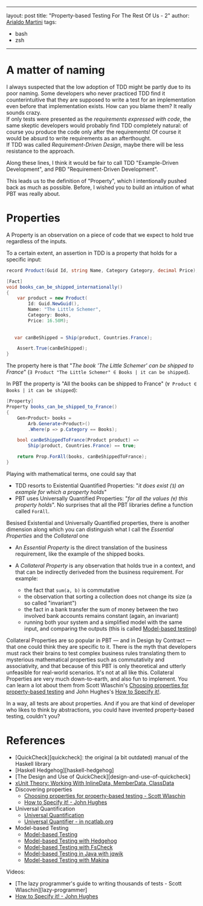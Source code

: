 
---
layout: post
title: "Property-based Testing For The Rest Of Us - 2"
author: <a href="https://arialdomartini.github.io">Arialdo Martini</a>
tags:
- bash
- zsh
---
# A matter of naming
I always suspected that the low adoption of TDD might be partly due to its poor naming. Some developers who never practiced TDD find it counterintuitive that they are supposed to write a test for an implementation even before that implementation exists. How can you blame them? It really sounds crazy.<br/>
If only tests were presented as the *requirements expressed with code*, the same skeptic developers would probably find TDD completely natural: of course you produce the code only after the requirements! Of course it would be absurd to write requirements as an afterthought.<br/>
If TDD was called *Requirement-Driven Design*, maybe there will be less resistance to the approach.

Along these lines, I think it would be fair to call TDD "Example-Driven Development", and PBD "Requirement-Driven Development".

This leads us to the definition of "Property", which I intentionally pushed back as much as possible. Before, I wished you to build an intuition of what PBT was really about.

# Properties
A Property is an observation on a piece of code that we expect to hold true regardless of the inputs.

To a certain extent, an assertion in TDD is a property that holds for a specific input:

```csharp
record Product(Guid Id, string Name, Category Category, decimal Price);

[Fact]
void books_can_be_shipped_internationally()
{
    var product = new Product(
        Id: Guid.NewGuid(),
        Name: "The Little Schemer", 
        Category: Books, 
        Price: 16.50M);
    
   
   var canBeShipped = Ship(product, Countries.France);

    Assert.True(canBeShipped);
}
```

The property here is that "*The book 'The Little Schemer' can be shipped to France*"  (`∃ Product "The Little Schemer" ∈ Books | it can be shipped`).

In PBT the property is  "All the books can be shipped to France" (`∀ Product ∈ Books | it can be shipped`):

```csharp
[Property]
Property books_can_be_shipped_to_France()
{
    Gen<Product> books = 
        Arb.Generate<Product>()
        .Where(p => p.Category == Books);

    bool canBeShippedToFrance(Product product) =>
        Ship(product, Countries.France) == true;

    return Prop.ForAll(books, canBeShippedToFrance);
}
```



Playing with mathematical terms, one could say that 

* TDD resorts to Existential Quantified Properties: "*it does exist (`∃`) an example for which a property holds*"
* PBT uses Universally Quantified Properties: "*for all the values (`∀`) this property holds*". No surprises that all the PBT libraries define a function called `ForAll`.

Besised Existential and Universally Quantified properties, there is another dimension along which you can distinguish what I call the *Essential Properties* and the *Collateral* one

* An *Essential Property* is the direct translation of the business requirement, like the example of the shipped books.

* A *Collateral Property* is any observation that holds true in a context, and that can be indirectly deriveded from the business requirement. For example:
  * the fact that `sum(a, b)` is commutative
  * the observation that sorting a collection does not change its size (a so called "invariant")
  * the fact in a bank transfer the sum of money between the two involved bank accounts remains constant (again, an invariant)
  * running both your system and a simplified model with the same input, and comparing the outputs (this is called [Model-based testing][model-based-testing])

Collateral Properties are so popular in PBT &mdash; and in Design by Contract &mdash; that one could think they are specific to it. There is the myth that developers must rack their brains to test complex business rules translating them to mysterious mathematical properties such as commutativity and associativity, and that because of this PBT is only theoretical and utterly unfeasible for real-world scenarios. It's not at all like this. Collateral Properties are very much  down-to-earth, and also fun to implement. You can learn a lot about them from Scott Wlaschin's [Choosing properties for property-based testing][choosing-properties] and John Hughes's [How to Specify it!][how-to-specify-it].


In a way, all tests are about properties. And if you are that kind of developer who likes to think by abstractions, you could have invented property-based testing, couldn't you?


# References
* [QuickCheck][quickcheck]: the original (a bit outdated) manual of the Haskell library
* [Haskell Hedgehog][haskell-hedgehog]
* [The Design and Use of QuickCheck][design-and-use-of-quickcheck]
* [xUnit Theory: Working With InlineData, MemberData, ClassData][xunit-theory]
* Discovering properties
  * [Choosing properties for property-based testing - Scott Wlaschin][choosing-properties]
  * [How to Specify it! - John Hughes][how-to-specify-it]
* Universal Quantification
  * [Universal Quantification][universal-quantification]
  * [Universal Quantifier - in ncatlab.org][universal-quantifier]
* Model-based Testing
  * [Model-based Testing][model-based-testing]
  * [Model-based Testing with Hedgehog][model-based-testing-hedgehog]
  * [Model-based Testing with FsCheck][model-based-testing-fsharp]
  * [Model-based Testing in Java with jqwik][model-based-testing-java]
  * [Model-based Testing with Makina][model-based-testing-makina]

Videos:

* [The lazy programmer's guide to writing thousands of tests - Scott Wlaschin][lazy-programmer]
* [How to Specify it! - John Hughes][how-to-specify-it-video]


[xunit-theory]: https://hamidmosalla.com/2017/02/25/xunit-theory-working-with-inlinedata-memberdata-classdata/ 
[universal-quantification]: https://en.wikipedia.org/wiki/Universal_quantification
[universal-quantifier]: https://ncatlab.org/nlab/show/universal+quantifier
[choosing-properties]: https://fsharpforfunandprofit.com/posts/property-based-testing-2
[model-based-testing]: https://en.wikipedia.org/wiki/Model-based_testing
[model-based-testing-fsharp]: https://fscheck.github.io/FsCheck//StatefulTestingNew.html
[model-based-testing-hedgehog]: https://jacobstanley.io/how-to-use-hedgehog-to-test-a-real-world-large-scale-stateful-app/
[model-based-testing-java]: https://johanneslink.net/model-based-testing/
[model-based-testing-makina]: https://hexdocs.pm/makina/readme.html#using-makina
[how-to-specify-it]: https://www.dropbox.com/s/tx2b84kae4bw1p4/paper.pdf
[how-to-specify-it-video]: https://www.youtube.com/watch?v=G0NUOst-53U
